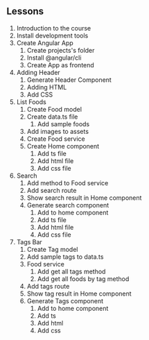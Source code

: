 ## Lessons
1. Introduction to the course
2. Install development tools
3. Create Angular App
    1. Create projects's folder
    2. Install @angular/cli
    3. Create App as frontend
4. Adding Header
    1. Generate Header Component
    2. Adding HTML
    3. Add CSS
5. List Foods
    1. Create Food model
    2. Create data.ts file
        1. Add sample foods
    3. Add images to assets
    4. Create Food service
    5. Create Home component
        1. Add ts file
        2. Add html file
        3. Add css file
6. Search
    1. Add method to Food service
    2. Add search route
    3. Show search result in Home component
    4. Generate search component
        1. Add to home component
        2. Add ts file
        3. Add html file
        4. Add css file
7. Tags Bar
    1. Create Tag model
    2. Add sample tags to data.ts
    3. Food service
        1. Add get all tags method
        2. Add get all foods by tag method
    4. Add tags route
    5. Show tag result in Home component
    6. Generate Tags component
        1. Add to home component
        2. Add ts
        3. Add html 
        4. Add css